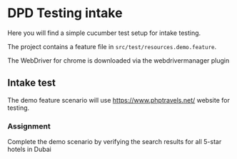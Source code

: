 # DPD Testing intake

Here you will find a simple cucumber test setup for intake testing.

The project contains a feature file in `src/test/resources.demo.feature`.

The WebDriver for chrome is downloaded via the webdrivermanager plugin

## Intake test
The demo feature scenario will use https://www.phptravels.net/ website for testing.

### Assignment
Complete the demo scenario by verifying the search results for all 5-star hotels in Dubai
